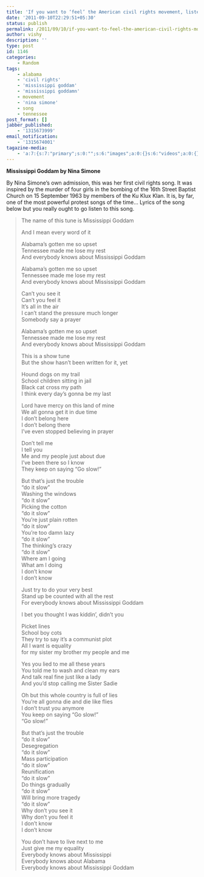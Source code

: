 ```yaml
---
title: 'If you want to ‘feel’ the American civil rights movement, listen to this song'
date: '2011-09-10T22:29:51+05:30'
status: publish
permalink: /2011/09/10/if-you-want-to-feel-the-american-civil-rights-movement-listen-to-this-song
author: vishy
description: ''
type: post
id: 1146
categories: 
    - Random
tags:
    - alabama
    - 'civil rights'
    - 'mississippi goddam'
    - 'mississippi goddamn'
    - movement
    - 'nina simone'
    - song
    - tennessee
post_format: []
jabber_published:
    - '1315673999'
email_notification:
    - '1315674001'
tagazine-media:
    - 'a:7:{s:7:"primary";s:0:"";s:6:"images";a:0:{}s:6:"videos";a:0:{}s:11:"image_count";s:1:"0";s:6:"author";s:7:"2859667";s:7:"blog_id";s:7:"2786457";s:9:"mod_stamp";s:19:"2011-09-10 17:03:37";}'
---
```

**Mississippi Goddam by Nina Simone**

By Nina Simone’s own admission, this was her first civil rights song. It was inspired by the murder of four girls in the bombing of the 16th Street Baptist Church on 15 September 1963 by members of the Ku Klux Klan. It is, by far, one of the most powerful protest songs of the time… Lyrics of the song below but you really ought to go listen to this song.

> The name of this tune is Mississippi Goddam
> 
> And I mean every word of it
> 
> Alabama’s gotten me so upset  
> Tennessee made me lose my rest  
> And everybody knows about Mississippi Goddam
> 
> Alabama’s gotten me so upset  
> Tennessee made me lose my rest  
> And everybody knows about Mississippi Goddam
> 
> Can’t you see it  
> Can’t you feel it  
> It’s all in the air  
> I can’t stand the pressure much longer  
> Somebody say a prayer
> 
> Alabama’s gotten me so upset  
> Tennessee made me lose my rest  
> And everybody knows about Mississippi Goddam
> 
> This is a show tune  
> But the show hasn’t been written for it, yet
> 
> Hound dogs on my trail  
> School children sitting in jail  
> Black cat cross my path  
> I think every day’s gonna be my last
> 
> Lord have mercy on this land of mine  
> We all gonna get it in due time  
> I don’t belong here  
> I don’t belong there  
> I’ve even stopped believing in prayer
> 
> Don’t tell me  
> I tell you  
> Me and my people just about due  
> I’ve been there so I know  
> They keep on saying “Go slow!”
> 
> But that’s just the trouble  
> “do it slow”  
> Washing the windows  
> “do it slow”  
> Picking the cotton  
> “do it slow”  
> You’re just plain rotten  
> “do it slow”  
> You’re too damn lazy  
> “do it slow”  
> The thinking’s crazy  
> “do it slow”  
> Where am I going  
> What am I doing  
> I don’t know  
> I don’t know
> 
> Just try to do your very best  
> Stand up be counted with all the rest  
> For everybody knows about Mississippi Goddam
> 
> I bet you thought I was kiddin’, didn’t you
> 
> Picket lines  
> School boy cots  
> They try to say it’s a communist plot  
> All I want is equality  
> for my sister my brother my people and me
> 
> Yes you lied to me all these years  
> You told me to wash and clean my ears  
> And talk real fine just like a lady  
> And you’d stop calling me Sister Sadie
> 
> Oh but this whole country is full of lies  
> You’re all gonna die and die like flies  
> I don’t trust you anymore  
> You keep on saying “Go slow!”  
> “Go slow!”
> 
> But that’s just the trouble  
> “do it slow”  
> Desegregation  
> “do it slow”  
> Mass participation  
> “do it slow”  
> Reunification  
> “do it slow”  
> Do things gradually  
> “do it slow”  
> Will bring more tragedy  
> “do it slow”  
> Why don’t you see it  
> Why don’t you feel it  
> I don’t know  
> I don’t know
> 
> You don’t have to live next to me  
> Just give me my equality  
> Everybody knows about Mississippi  
> Everybody knows about Alabama  
> Everybody knows about Mississippi Goddam